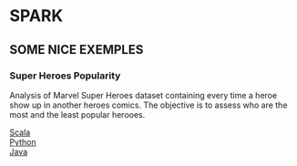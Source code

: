 # SPARK

## SOME NICE EXEMPLES

### Super Heroes Popularity
Analysis of Marvel Super Heroes dataset containing every time a heroe show up in another heroes comics.
The objective is to assess who are the most and the least popular herooes.

[Scala](/spark/scala/src/main/spark/scala/br/com/juliocnsouza/dataset/SuperHeroPopularity.scala)<br>
[Python](/spark/scala/src/main/spark/scala/br/com/juliocnsouza/dataset/SuperHeroPopularity.scala)<br>
[Java](/spark/scala/src/main/spark/scala/br/com/juliocnsouza/dataset/SuperHeroPopularity.scala)<br>


